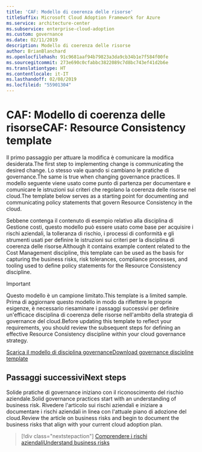 ```yaml
---
title: 'CAF: Modello di coerenza delle risorse'
titleSuffix: Microsoft Cloud Adoption Framework for Azure
ms.service: architecture-center
ms.subservice: enterprise-cloud-adoption
ms.custom: governance
ms.date: 02/11/2019
description: Modello di coerenza delle risorse
author: BrianBlanchard
ms.openlocfilehash: 91c9681aaf94b79823a3da9cb34b1e7f584f00fe
ms.sourcegitcommit: 273e690c0cfabbc3822089c7d8bc743ef41d2b6e
ms.translationtype: HT
ms.contentlocale: it-IT
ms.lasthandoff: 02/08/2019
ms.locfileid: "55901304"
---
```

# <a name="caf-resource-consistency-template"></a><span data-ttu-id="3110f-103">CAF: Modello di coerenza delle risorse</span><span class="sxs-lookup"><span data-stu-id="3110f-103">CAF: Resource Consistency template</span></span>

<span data-ttu-id="3110f-104">Il primo passaggio per attuare la modifica è comunicare la modifica desiderata.</span><span class="sxs-lookup"><span data-stu-id="3110f-104">The first step to implementing change is communicating the desired change.</span></span> <span data-ttu-id="3110f-105">Lo stesso vale quando si cambiano le pratiche di governance.</span><span class="sxs-lookup"><span data-stu-id="3110f-105">The same is true when changing governance practices.</span></span> <span data-ttu-id="3110f-106">Il modello seguente viene usato come punto di partenza per documentare e comunicare le istruzioni sui criteri che regolano la coerenza delle risorse nel cloud.</span><span class="sxs-lookup"><span data-stu-id="3110f-106">The template below serves as a starting point for documenting and communicating policy statements that govern Resource Consistency in the cloud.</span></span> 

<span data-ttu-id="3110f-107">Sebbene contenga il contenuto di esempio relativo alla disciplina di Gestione costi, questo modello può essere usato come base per acquisire i rischi aziendali, la tolleranza di rischio, i processi di conformità e gli strumenti usati per definire le istruzioni sui criteri per la disciplina di coerenza delle risorse.</span><span class="sxs-lookup"><span data-stu-id="3110f-107">Although it contains example content related to the Cost Management discipline, this template can be used as the basis for capturing the business risks, risk tolerances, compliance processes, and tooling used to define policy statements for the Resource Consistency discipline.</span></span>

> [!IMPORTANT]
> <span data-ttu-id="3110f-108">Questo modello è un campione limitato.</span><span class="sxs-lookup"><span data-stu-id="3110f-108">This template is a limited sample.</span></span> <span data-ttu-id="3110f-109">Prima di aggiornare questo modello in modo da riflettere le proprie esigenze, è necessario riesaminare i passaggi successivi per definire un'efficace disciplina di coerenza delle risorse nell'ambito della strategia di governance del cloud.</span><span class="sxs-lookup"><span data-stu-id="3110f-109">Before updating this template to reflect your requirements, you should review the subsequent steps for defining an effective Resource Consistency discipline within your cloud governance strategy.</span></span>

<!-- markdownlint-disable MD033 -->

 <span data-ttu-id="3110f-110"><a href="https://archcenter.blob.core.windows.net/cdn/fusion/governance/Governance Discipline Template.docx">Scarica il modello di disciplina governance</a></span><span class="sxs-lookup"><span data-stu-id="3110f-110"><a href="https://archcenter.blob.core.windows.net/cdn/fusion/governance/Governance Discipline Template.docx">Download governance discipline template</a></span></span>

<!-- markdownlint-enable MD033 -->

## <a name="next-steps"></a><span data-ttu-id="3110f-111">Passaggi successivi</span><span class="sxs-lookup"><span data-stu-id="3110f-111">Next steps</span></span>

<span data-ttu-id="3110f-112">Solide pratiche di governance iniziano con il riconoscimento del rischio aziendale.</span><span class="sxs-lookup"><span data-stu-id="3110f-112">Solid governance practices start with an understanding of business risk.</span></span> <span data-ttu-id="3110f-113">Rivedere l'articolo sui rischi aziendali e iniziare a documentare i rischi aziendali in linea con l'attuale piano di adozione del cloud.</span><span class="sxs-lookup"><span data-stu-id="3110f-113">Review the article on business risks and begin to document the business risks that align with your current cloud adoption plan.</span></span>

> [!div class="nextstepaction"]
> [<span data-ttu-id="3110f-114">Comprendere i rischi aziendali</span><span class="sxs-lookup"><span data-stu-id="3110f-114">Understand business risks</span></span>](./business-risks.md)
